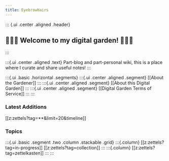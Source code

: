 ```yaml
---
title: EyebrowHairs
---
```


::: {.ui .center .aligned .header}
## 🌷🌱🌹 Welcome to my digital garden! 🌼🌿🌻
:::

:::{.ui .center .aligned .text}
Part-blog and part-personal wiki, this is a place where I curate and share useful notes!
:::

:::{.ui .basic .horizontal .segments}
:::{.ui .center .aligned .segment}
[[About the Gardener]]
:::
:::{.ui .center .aligned .segment}
[[About this Digital Garden]]
:::
:::{.ui .center .aligned .segment}
[[Digital Garden Terms of Service]]
:::
:::

### Latest Additions
[[z:zettels?tag=**&limit=20&timeline]]

### Topics
:::{.ui .basic .segment .two .column .stackable .grid}
:::{.column}
[[z:zettels?tag=in-progress]]
[[z:zettels?tag=collection]]
:::
:::{.column}
[[z:zettels?tag=zettelkasten]]
:::
:::
